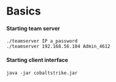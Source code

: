 # Basics

#### Starting team server

    ./teamserver IP a_password
    ./teamserver 192.168.56.104 Admin_4612
    
#### Starting client interface    

    java -jar cobaltstrike.jar
    

